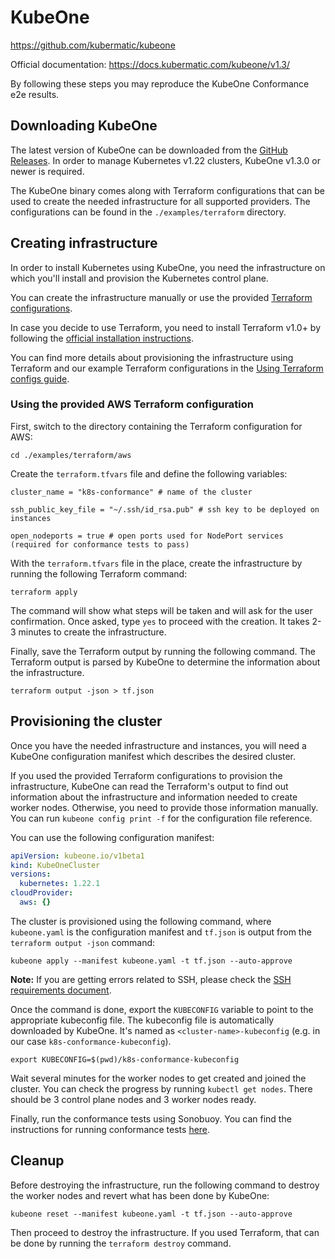 # KubeOne

https://github.com/kubermatic/kubeone

Official documentation: https://docs.kubermatic.com/kubeone/v1.3/

By following these steps you may reproduce the KubeOne Conformance e2e results.

## Downloading KubeOne

The latest version of KubeOne can be downloaded from the 
[GitHub Releases][kubeone-releases]. In order to manage Kubernetes v1.22
clusters, KubeOne v1.3.0 or newer is required.

The KubeOne binary comes along with Terraform configurations that can be used
to create the needed infrastructure for all supported providers.
The configurations can be found in the `./examples/terraform` directory.

## Creating infrastructure

In order to install Kubernetes using KubeOne, you need the infrastructure on
which you'll install and provision the Kubernetes control plane.

You can create the infrastructure manually or use the provided
[Terraform configurations][terraform-config].

In case you decide to use Terraform, you need to install Terraform v1.0+ by
following the [official installation instructions][terraform-install].

You can find more details about provisioning the infrastructure using Terraform
and our example Terraform configurations in the
[Using Terraform configs guide][kubeone-terraform].

### Using the provided AWS Terraform configuration

First, switch to the directory containing the Terraform configuration for AWS:

```
cd ./examples/terraform/aws
```

Create the `terraform.tfvars` file and define the following variables:

```
cluster_name = "k8s-conformance" # name of the cluster

ssh_public_key_file = "~/.ssh/id_rsa.pub" # ssh key to be deployed on instances

open_nodeports = true # open ports used for NodePort services (required for conformance tests to pass)
```

With the `terraform.tfvars` file in the place, create the infrastructure by
running the following Terraform command:

```
terraform apply
```

The command will show what steps will be taken and will ask for the user
confirmation. Once asked, type `yes` to proceed with the creation. It takes
2-3 minutes to create the infrastructure.

Finally, save the Terraform output by running the following command.
The Terraform output is parsed by KubeOne to determine the information about
the infrastructure.

```
terraform output -json > tf.json
```

## Provisioning the cluster

Once you have the needed infrastructure and instances, you will need a KubeOne
configuration manifest which describes the desired cluster.

If you used the provided Terraform configurations to provision the
infrastructure, KubeOne can read the Terraform's output to find out information
about the infrastructure and information needed to create worker nodes.
Otherwise, you need to provide those information manually. 
You can run `kubeone config print -f` for the configuration file reference.

You can use the following configuration manifest:

```yaml
apiVersion: kubeone.io/v1beta1
kind: KubeOneCluster
versions:
  kubernetes: 1.22.1
cloudProvider:
  aws: {}
```

The cluster is provisioned using the following command, where `kubeone.yaml`
is the configuration manifest and `tf.json` is output from the
`terraform output -json` command:

```
kubeone apply --manifest kubeone.yaml -t tf.json --auto-approve
```

**Note:** If you are getting errors related to SSH, please check the
[SSH requirements document][kubeone-ssh].

Once the command is done, export the `KUBECONFIG` variable to point to the
appropriate kubeconfig file. The kubeconfig file is automatically downloaded
by KubeOne. It's named as `<cluster-name>-kubeconfig` (e.g. in our case
`k8s-conformance-kubeconfig`).

```
export KUBECONFIG=$(pwd)/k8s-conformance-kubeconfig
```

Wait several minutes for the worker nodes to get created and joined the
cluster. You can check the progress by running `kubectl get nodes`.
There should be 3 control plane nodes and 3 worker nodes ready.

Finally, run the conformance tests using Sonobuoy.
You can find the instructions for running conformance tests [here][sonobuoy].

## Cleanup

Before destroying the infrastructure, run the following command
to destroy the worker nodes and revert what has been done by KubeOne:

```
kubeone reset --manifest kubeone.yaml -t tf.json --auto-approve
```

Then proceed to destroy the infrastructure. If you used Terraform,
that can be done by running the `terraform destroy` command.

[kubeone-releases]: https://github.com/kubermatic/kubeone/releases
[terraform-config]: https://github.com/kubermatic/kubeone/tree/master/examples/terraform
[terraform-install]: https://learn.hashicorp.com/terraform/getting-started/install.html
[kubeone-terraform]: https://docs.kubermatic.com/kubeone/v1.2/infrastructure/terraform_configs/
[kubeone-ssh]: https://docs.kubermatic.com/kubeone/v1.2/prerequisites/ssh/
[sonobuoy]: https://github.com/cncf/k8s-conformance/blob/master/instructions.md#running
